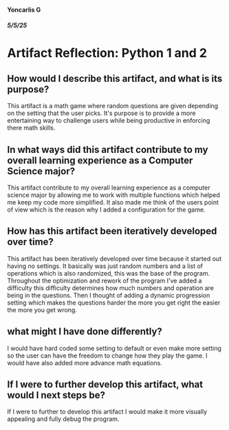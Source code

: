 #### Yoncarlis G
##### 5/5/25
# Artifact Reflection: Python 1 and 2

## How would I describe this artifact, and what is its purpose?
This artifact is a math game where random questions are given depending on the setting that the user picks. It's purpose is to provide a more entertaining way to challenge users while being productive in enforcing there math skills.

## In what ways did this artifact contribute to my overall learning experience as a Computer Science major?
This artifact contribute to my overall learning experience as a computer science major by allowing me to work with multiple functions which helped me keep my code more simplified. It also made me think of the users point of view which is the reason why I added a configuration for the game. 
 
## How has this artifact been iteratively developed over time? 
This artifact has been iteratively developed over time because it started out having no settings. It basically was just random numbers and a list of operations which is also randomized, this was the base of the program. Throughout the optimization and rework of the program I've added a difficulty this difficulty determines how much numbers and operation are being in the questions. Then I thought of adding a dynamic progression setting which makes the questions harder the more you get right the easier the more you get wrong.

## what might I have done differently?
I would have hard coded some setting to default or even make more setting so the user can have the freedom to change how they play the game. I would have also added more advance math equations.

## If I were to further develop this artifact, what would I next steps be?
If I were to further to develop this artifact I would make it more visually appealing and fully debug the program.

